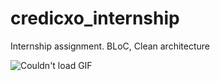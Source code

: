 # credicxo_internship

Internship assignment. BLoC, Clean architecture

![Couldn't load GIF](https://media.giphy.com/media/Q2SiZ9KRZ6Pw45tnWk/giphy.gif)

